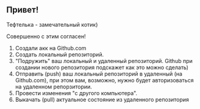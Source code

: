 ## Привет!

Тефтелька - замечательный котик)

Совершенно с этим согласен!

1. Создали акк на Github.com
2. Создать локальный репозиторий.
3. "Подружить" ваш локальный и удаленный репозиторий. Github при создании нового репозитория подскажет как это можно сделать)
4. Отправить (push) ваш локальный репозиторий в удаленный (на Github.com), при этом вам, возможно, нужно будет авторизоваться на удаленном репорзитории.
5. Провести изменения "с другого компьютера".
6. Выкачать (pull) актуальное состояние из удаленного репозитория
